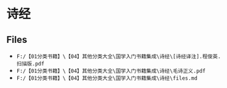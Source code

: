 # 诗经

## Files

- `F:/【01分类书籍】\【04】其他分类大全\国学入门书籍集成\诗经\[诗经译注].程俊英.扫描版.pdf`
- `F:/【01分类书籍】\【04】其他分类大全\国学入门书籍集成\诗经\毛诗正义.pdf`
- `F:/【01分类书籍】\【04】其他分类大全\国学入门书籍集成\诗经\files.md`
